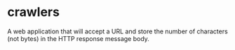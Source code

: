 # crawlers
A web application that will accept a URL and store the number of characters (not bytes) in the HTTP response message body.
